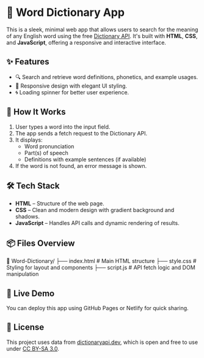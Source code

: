 # 📖 Word Dictionary App

This is a sleek, minimal web app that allows users to search for the meaning of any English word using the free [Dictionary API](https://dictionaryapi.dev/). It's built with **HTML**, **CSS**, and **JavaScript**, offering a responsive and interactive interface.

## ✨ Features

- 🔍 Search and retrieve word definitions, phonetics, and example usages.
- 📱 Responsive design with elegant UI styling.
- 🌀 Loading spinner for better user experience.

## 🚀 How It Works

1. User types a word into the input field.
2. The app sends a fetch request to the Dictionary API.
3. It displays:
   - Word pronunciation
   - Part(s) of speech
   - Definitions with example sentences (if available)
4. If the word is not found, an error message is shown.

## 🛠️ Tech Stack

- **HTML** – Structure of the web page.
- **CSS** – Clean and modern design with gradient background and shadows.
- **JavaScript** – Handles API calls and dynamic rendering of results.

## 📦 Files Overview

📁 Word-Dictionary/
├── index.html # Main HTML structure
├── style.css # Styling for layout and components
├── script.js # API fetch logic and DOM manipulation


## 🔗 Live Demo

You can deploy this app using GitHub Pages or Netlify for quick sharing.

## 📜 License

This project uses data from [dictionaryapi.dev](https://dictionaryapi.dev/), which is open and free to use under [CC BY-SA 3.0](https://creativecommons.org/licenses/by-sa/3.0/).
